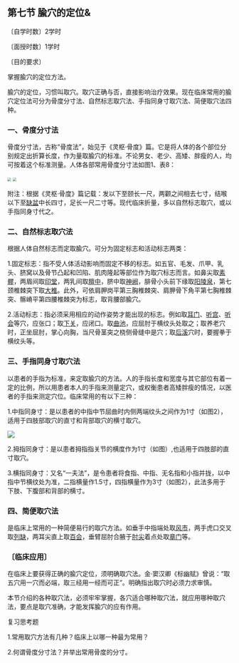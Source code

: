 ## 第七节  腧穴的定位&

〔自学时数〕2学时

〔面授时数〕1学时

〔目的要求〕

掌握腧穴的定位方法。

腧穴的定位，习惯叫取穴。取穴正确与否，直接影响治疗效果。现在临床常用的腧穴定位法可分为骨度分寸法、自然标志取穴法、手指同身寸取穴法、简便取穴法四种。

### 一、骨度分寸法

骨度分寸法，古称“骨度法”，始见于《灵枢·骨度》篇。它是将人体的各个部位分别规定出折算长度，作为量取腧穴的标准。不论男女、老少、高矮、胖瘦的人，均可按着这个标准测量。人体各部常用骨度分寸法如图1、表8：

 <img src="img/图1.jpg" style="zoom: 50%;" />

<img src="img/表8.jpg" style="zoom: 50%;" />

附注：根据《灵枢·骨度》篇记载：发以下至颐长一尺，两颧之间相去七寸，结喉以下至[缺盆](https://www.gmzyjc.com/read/zjs/zjs3.1.1-3-0.1.3.3.12.md)中长四寸，足长一尺二寸等。现代临床折量，多以自然标志取穴，或以手指同身寸代之。

### 二、自然标志取穴法

根据人体自然标志而定取腧穴。可分为固定标志和活动标志两类：

1.固定标志：指不受人体活动影响而固定不移的标志。如五官、毛发、爪甲、乳头、脐窝以及骨节凸起和凹陷、肌肉隆起等部位作为取穴标志而言。如鼻尖取[素髎](https://www.gmzyjc.com/read/zjs/zjs3.2.2-0.0.1.3.25.md)，两眉间取[印堂](https://www.gmzyjc.com/read/zjs/zjs3.4-0.1.1.2.0.md)，两乳间取[膻中](https://www.gmzyjc.com/read/zjs/zjs3.2.1-0.1.1.3.16.md)，脐中取[神阙](https://www.gmzyjc.com/read/zjs/zjs3.2.1-0.1.1.3.7.md)，腓骨小头前下缘取[阳陵泉](https://www.gmzyjc.com/read/zjs/zjs3.1.9-12-0.0.3.3.34.md)，第七颈椎棘突下取[大椎](https://www.gmzyjc.com/read/zjs/zjs3.2.2-0.0.1.3.14.md)。此外，可依肩胛岗平第三胸椎棘突、肩胛骨下角平第七胸椎棘突、髂嵴平第四腰椎棘突为标志，取背腰部腧穴。

2.活动标志：指必须采用相应的动作姿势才能出现的标志。例如取[耳门](https://www.gmzyjc.com/read/zjs/zjs3.1.9-12-0.0.2.3.21.md)、[听宫](https://www.gmzyjc.com/read/zjs/zjs3.1.4-6-0.0.3.3.19.md)、[听会](https://www.gmzyjc.com/read/zjs/zjs3.1.9-12-0.0.3.3.2.md)等穴，应张口；取[下关](https://www.gmzyjc.com/read/zjs/zjs3.1.1-3-0.1.3.3.7.md)，应闭口。取[曲池](https://www.gmzyjc.com/read/zjs/zjs3.1.1-3-0.1.2.3.11.md)，应屈肘于横纹头处取之；取养老穴时，正坐屈肘，掌心向胸，当尺骨茎突之桡侧骨缝中是穴；取[后溪](https://www.gmzyjc.com/read/zjs/zjs3.1.4-6-0.0.3.3.3.md)穴时，要握拳于横纹头等。

### 三、手指同身寸取穴法

以患者的手指为标准，来定取腧穴的方法。人的手指长度和宽度与其它部位有着一定的比例，所以用患者本人的手指来测量定穴，或权衡患者高矮胖瘦的情况，以医者的手指来测定穴位。临床常用的有以下三种：

1.中指同身寸：是以患者的中指中节屈曲时内侧两端纹头之间作为1寸（如图2），适用于四肢部取穴的直寸和背部取穴的横寸取穴。

![](img/图2.jpg)

2.拇指同身寸：是以患者拇指指关节的横度作为1寸（如图）,也适用于四肢部的直寸取穴。

3.横指同身寸：又名“一夫法”，是令患者将食指、中指、无名指和小指并拢，以中指中节横纹处为准，二指横量作1.5寸，四指横量作为3寸（如图2），此法多用于下肢、下腹部和背部的横寸。

### 四、简便取穴法

是临床上常用的一种简便易行的取穴方法。如垂手中指端处取[风市](https://www.gmzyjc.com/read/zjs/zjs3.1.9-12-0.0.3.3.31.md)，两手虎口交叉取[列缺](https://www.gmzyjc.com/read/zjs/zjs3.1.1-3-0.1.1.3.7.md)，两耳尖直上取[百会](https://www.gmzyjc.com/read/zjs/zjs3.2.2-0.0.1.3.20.md)，垂臂屈肘合腋于[肘尖](https://www.gmzyjc.com/read/zjs/zjs3.4-0.1.4.5.0.md)着点处取[章门](https://www.gmzyjc.com/read/zjs/zjs3.1.9-12-0.0.4.3.13.md)等。

### 〔临床应用〕

在临床上要获得正确的腧穴定位，须明确取穴法。金·窦汉卿《标幽赋》曾说：“取五穴用一穴而必端，取三经用一经而可正”。明确指出取穴时必须力求审慎。

本节介绍的各种取穴法，必须牢牢掌握，各穴适合哪种取穴法，就应用哪种取穴法，要点是取穴准确，才能发挥腧穴的应有作用。

复习思考题

1.常用取穴方法有几种？临床上以哪一种最为常用？

2.何谓骨度分寸法？并举出常用骨度的分寸。
